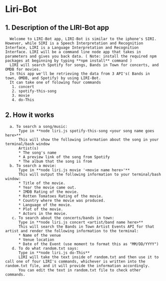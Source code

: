 # Liri-Bot
## 1. Description of the LIRI-Bot app
      Welcome to LIRI-Bot app, LIRI-Bot is similar to the iphone's SIRI.  However, while SIRI is a Speech Interpretation and Recognition Interface, LIRI is a Language Interpretation and Recognition Interface. LIRI will be a command line node app that takes in parameters and gives you back data. ( Note: install the required npm packages at beginning by typing **npm install** command )
      LIRI will search Spotify for songs, Bands in Town for concerts, and OMDB for movies.
      In this app we'll be retrieving the data from 3 API's( Bands in town, OMDB, and Spotify) by using LIRI-Bot.
      It can take one of folowing four commands
       1. concert
       2. spotify-this-song
       3. movie
       4. do-This
       
## 2. How it works
      a. To search a song/music:
          Type in **node liri.js spotify-this-song <your song name goes here>**
          This will show the following information about the song in your terminal/bash window
          Artist(s)
          * The song's name
          * A preview link of the song from Spotify
          * The album that the song is from
      b. To search a movie:
          Type in **node liri.js movie '<movie name here>'**
          This will output the following information to your terminal/bash window:
          * Title of the movie.
          * Year the movie came out.
          * IMDB Rating of the movie.
          * Rotten Tomatoes Rating of the movie.
          * Country where the movie was produced.
          * Language of the movie.
          * Plot of the movie.
          * Actors in the movie.
       c. To search about the concerts/bands in town:
          Type in **node liri.js concert <artist/band name here>**
          This will search the Bands in Town Artist Events API for that artist and render the following information to the terminal:
          * Name of the venue
          * Venue location
          * Date of the Event (use moment to format this as "MM/DD/YYYY")
       d. To do what random.txt says:
          Type in **node liri.js do-This**
          LIRI will take the text inside of random.txt and then use it to call one of four LIRI's commands, whichever is written into the random.txt file, and it will provide the information accordingly.
          You can edit the text in random.txt file to check other commands.

          